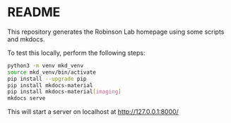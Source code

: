 # README

This repository generates the Robinson Lab homepage using some scripts and mkdocs.

To test this locally, perform the following steps:

```bash
python3 -m venv mkd_venv
source mkd_venv/bin/activate
pip install --upgrade pip
pip install mkdocs-material
pip install mkdocs-material[imaging]
mkdocs serve
```

This will start a server on localhost at http://127.0.0.1:8000/